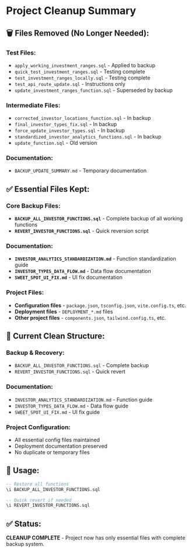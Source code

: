 # Project Cleanup Summary

## 🗑️ **Files Removed (No Longer Needed):**

### **Test Files:**
- `apply_working_investment_ranges.sql` - Applied to backup
- `quick_test_investment_ranges.sql` - Testing complete
- `test_investment_ranges_locally.sql` - Testing complete
- `test_api_route_update.sql` - Instructions only
- `update_investment_ranges_function.sql` - Superseded by backup

### **Intermediate Files:**
- `corrected_investor_locations_function.sql` - In backup
- `final_investor_types_fix.sql` - In backup
- `force_update_investor_types.sql` - In backup
- `standardized_investor_analytics_functions.sql` - In backup
- `update_function.sql` - Old version

### **Documentation:**
- `BACKUP_UPDATE_SUMMARY.md` - Temporary documentation

## ✅ **Essential Files Kept:**

### **Core Backup Files:**
- **`BACKUP_ALL_INVESTOR_FUNCTIONS.sql`** - Complete backup of all working functions
- **`REVERT_INVESTOR_FUNCTIONS.sql`** - Quick reversion script

### **Documentation:**
- **`INVESTOR_ANALYTICS_STANDARDIZATION.md`** - Function standardization guide
- **`INVESTOR_TYPES_DATA_FLOW.md`** - Data flow documentation
- **`SWEET_SPOT_UI_FIX.md`** - UI fix documentation

### **Project Files:**
- **Configuration files** - `package.json`, `tsconfig.json`, `vite.config.ts`, etc.
- **Deployment files** - `DEPLOYMENT_*.md` files
- **Other project files** - `components.json`, `tailwind.config.ts`, etc.

## 🎯 **Current Clean Structure:**

### **Backup & Recovery:**
- `BACKUP_ALL_INVESTOR_FUNCTIONS.sql` - Complete backup
- `REVERT_INVESTOR_FUNCTIONS.sql` - Quick revert

### **Documentation:**
- `INVESTOR_ANALYTICS_STANDARDIZATION.md` - Function guide
- `INVESTOR_TYPES_DATA_FLOW.md` - Data flow guide
- `SWEET_SPOT_UI_FIX.md` - UI fix guide

### **Project Configuration:**
- All essential config files maintained
- Deployment documentation preserved
- No duplicate or temporary files

## 🚀 **Usage:**

```sql
-- Restore all functions
\i BACKUP_ALL_INVESTOR_FUNCTIONS.sql

-- Quick revert if needed
\i REVERT_INVESTOR_FUNCTIONS.sql
```

## ✅ **Status:**
**CLEANUP COMPLETE** - Project now has only essential files with complete backup system.
